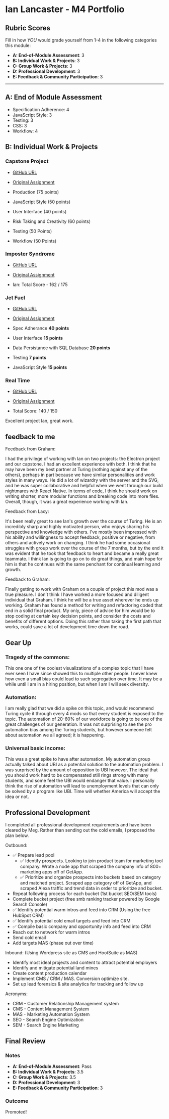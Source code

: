 # Ian Lancaster - M4 Portfolio

## Rubric Scores

Fill in how *YOU* would grade yourself from 1-4 in the following categories this module:

* **A: End-of-Module Assessment**: 3
* **B: Individual Work & Projects**: 3
* **C: Group Work & Projects**: 3
* **D: Professional Development**: 3
* **E: Feedback & Community Participation**: 3

-----------------------

## A: End of Module Assessment

* Specification Adherence: 4
* JavaScript Style: 3
* Testing: 3
* CSS: 3
* Workflow: 4


## B: Individual Work & Projects

### Capstone Project

* [GitHub URL](https://github.com/ianlancaster/we-the-people-native)
* [Original Assignment](http://frontend.turing.io/projects/capstone.html)


* Production (75 points)
* JavaScript Style (50 points)
* User Interface (40 points)
* Risk Taking and Creativity (60 points)
* Testing (50 Points)
* Workflow (50 Points)

### Imposter Syndrome

* [GitHub URL](https://github.com/gness1804/fired-up)
* [Original Assignment](http://frontend.turing.io/projects/imposter-syndrome.html)

* Ian: Total Score -  162 / 175


### Jet Fuel

* [GitHub URL](https://github.com/hilarylewis92/jetFuel)
* [Original Assignment](http://frontend.turing.io/projects/jet-fuel.html)


* Spec Adherance **40 points**  
* User Interface **15 points**  
* Data Persistance with SQL Database **20 points**  
* Testing **7 points**   
* JavaScript Style **15 points**


### Real Time

* [GitHub URL](https://github.com/ianlancaster/real-time-polling)
* [Original Assignment](http://frontend.turing.io/projects/real-time.html)

* Total Score: 140 / 150

Excellent project Ian, great work.

## feedback to me

Feedback from Graham:

I had the privilege of working with Ian on two projects: the Electron project and our capstone. I had an excellent experience with both. I think that he may have been my best partner at Turing (nothing against any of the others), perhaps in part because we have similar personalities and work styles in many ways. He did a lot of wizardry with the server and the SVG, and he was super collaborative and helpful when we went through our build nightmares with React Native. In terms of code, I think he should work on writing shorter, more modular functions and breaking code into more files. Overall, though, it was a great experience working with Ian.

Feedback from Lacy:

It's been really great to see Ian's growth over the course of Turing. He is an incredibly sharp and highly motivated person, who enjoys sharing his perspective and knowledge with others. I've mostly been impressed with his ability and willingness to accept feedback, positive or negative, from others and actively work on changing. I think he had some occasional struggles with group work over the course of the 7 months, but by the end it was evident that he took that feedback to heart and became a really great teammate. I think Ian is going to go on to do great things, and main hope for him is that he continues with the same penchant for continual learning and growth.


Feedback to Graham:

Finally getting to work with Graham on a couple of project this mod was a true pleasure. I don’t think I have worked a more focused and diligent individual that Graham. I think he will be a true asset wherever he ends up working. Graham has found a method for writing and refactoring coded that end in a solid final product. My only, piece of advice for him would be to stop coding at certain key decision points, and consider the costs and benefits of different options. Doing this rather than taking the first path that works, could save a lot of development time down the road.

## Gear Up

### Tragedy of the commons:

This one one of the coolest visualizations of a complex topic that I have ever seen I have since showed this to multiple other people. I never knew how even a small bias could lead to such segregation over time. It may be a while until I am in a hiring position, but when I am I will seek diversity.

### Automation:

I am really glad that we did a spike on this topic, and would recommend Turing cycle it through every 4 mods so that every student is exposed to the topic. The automation of 20-60% of our workforce is going to be one of the great challenges of our generation. It was not surprising to see the pro automation bias among the Turing students, but however someone felt about automation we all agreed; it is happening.

### Universal basic income:

This was a great spike to have after automation. My automation group actually talked about UBI as a potential solution to the automation problem. I was surprised by the amount of opposition to UBI however. The ideal that you should work hard to be compensated still rings strong with many students, and some feel the UBI would endanger that value. I personally think the rise of automation will lead to unemployment levels that can only be solved by a program like UBI. Time will whether America will accept the idea or not.

## Professional Development

I completed all professional development requirements and have been cleared by Meg. Rather than sending out the cold emails, I proposed the plan below.

Outbound:
* ✅	Prepare lead pool
  * ✅	Identify prospects. Looking to join product team for marketing tool company. Wrote a node app that scraped the company info of 800+ marketing apps off of GetApp.
  * ✅	Prioritize and organize prospects into buckets based on category and matched project. Scraped app category off of GetApp, and scraped Alexa traffic and trend data in order to prioritize and bucket.
*	Repeat following process for each bucket (1st bucket SEO/SEM tools)
  *	Complete bucket project (free smb ranking tracker powered by Google Search Console)
  * ✅	Identify potential warm intros and feed into CRM (Using the free HubSpot CRM)
  * ✅	Identify potential cold email targets and feed into CRM
  * ✅	Compile basic company and opportunity info and feed into CRM
  *	Reach out to network for warm intros
  *	Send cold email
  *	Add targets MAS (phase out over time)

Inbound: (Using Wordpress site as CMS and HootSuite as MAS)
*	Identify most ideal projects and content to attract potential employers
*	Identify and mitigate potential land mines
*	Create content production calendar
*	Implement CMS / CRM / MAS. Conversion optimize site.
*	Set up lead forensics & site analytics for tracking and follow up

Acronyms:
* CRM - Customer Relationship Management system
* CMS - Content Management System
* MAS - Marketing Automation System
* SEO - Search Engine Optimization
* SEM - Search Engine Marketing


## Final Review

### Notes

* **A: End-of-Module Assessment**: Pass
* **B: Individual Work & Projects**: 3.5
* **C: Group Work & Projects**: 3.5 
* **D: Professional Development**: 3
* **E: Feedback & Community Participation**: 3

### Outcome

Promoted!
